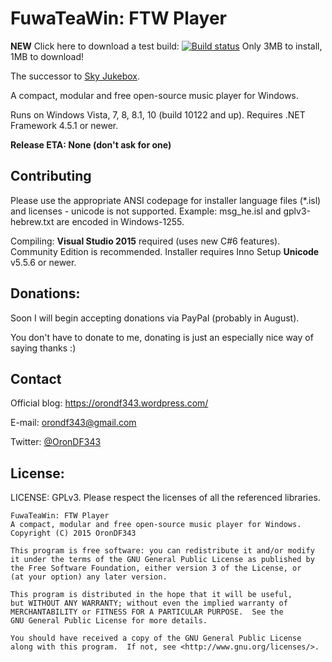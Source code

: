 FuwaTeaWin: FTW Player
======================

**NEW** Click here to download a test build: [![Build status](https://ci.appveyor.com/api/projects/status/11ro9m9publ63xuy/branch/master?svg=true)](https://ci.appveyor.com/project/OronDF343/fuwateawin/branch/master)
Only 3MB to install, 1MB to download!

The successor to [Sky Jukebox](https://github.com/OronDF343/Sky-Jukebox).

A compact, modular and free open-source music player for Windows.

Runs on Windows Vista, 7, 8, 8.1, 10 (build 10122 and up). Requires .NET Framework 4.5.1 or newer.

**Release ETA: None (don't ask for one)**

Contributing
------------

Please use the appropriate ANSI codepage for installer language files (*.isl) and licenses - unicode is not supported.
Example: msg_he.isl and gplv3-hebrew.txt are encoded in Windows-1255.

Compiling: **Visual Studio 2015** required (uses new C#6 features). Community Edition is recommended. Installer requires Inno Setup **Unicode** v5.5.6 or newer.

Donations:
----------

Soon I will begin accepting donations via PayPal (probably in August).

You don't have to donate to me, donating is just an especially nice way of saying thanks :)

Contact
-------

Official blog: https://orondf343.wordpress.com/

E-mail: orondf343@gmail.com

Twitter: [@OronDF343](https://twitter.com/OronDF343)

License:
--------

LICENSE: GPLv3.
Please respect the licenses of all the referenced libraries.

    FuwaTeaWin: FTW Player
    A compact, modular and free open-source music player for Windows.
    Copyright (C) 2015 OronDF343

    This program is free software: you can redistribute it and/or modify
    it under the terms of the GNU General Public License as published by
    the Free Software Foundation, either version 3 of the License, or
    (at your option) any later version.

    This program is distributed in the hope that it will be useful,
    but WITHOUT ANY WARRANTY; without even the implied warranty of
    MERCHANTABILITY or FITNESS FOR A PARTICULAR PURPOSE.  See the
    GNU General Public License for more details.

    You should have received a copy of the GNU General Public License
    along with this program.  If not, see <http://www.gnu.org/licenses/>.
